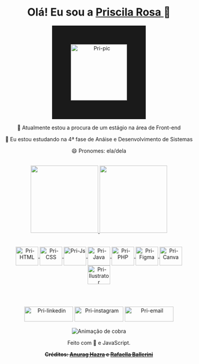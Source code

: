 <div align="center">
  <h1>Olá! Eu sou a <a href="https://www.linkedin.com/in/priscilarosa-front-end/" target="_blank"> Priscila Rosa </a> 🎱</h1>
<img align= "radius"src="https://user-images.githubusercontent.com/65368658/152503239-7bfacfe8-9ea7-47fb-8355-817bcf7e4a5b.jpeg" alt="Pri-pic" height="150" width="150" border="50" /></a>
  
  <p></p>

<p>🔭 Atualmente estou a procura de um estágio na área de Front-end</p>
<p>🌱 Eu estou estudando na 4ª fase de Anáise e Desenvolvimento de Sistemas</p>
  <p>😄 Pronomes: ela/dela</p>
    </div>
<br>
<div align="center">
  <a href="https://github.com/prirosa">
  <img height="180em" src="https://github-readme-stats.vercel.app/api?username=prirosa&show_icons=true&theme=tokyonight&include_all_commits=true&count_private=true"/>
  <img height="180em" src="https://github-readme-stats.vercel.app/api/top-langs/?username=prirosa&layout=compact&langs_count=7&theme=tokyonight"/>
</div><br>
  
  <div style="display: inline_block" align="center"><br>
  <img align="center" alt="Pri-HTML" height="50" width="60" src="https://cdn.jsdelivr.net/gh/devicons/devicon/icons/html5/html5-plain-wordmark.svg" />
  <img align="center" alt="Pri-CSS" height="50" width="60" src="https://cdn.jsdelivr.net/gh/devicons/devicon/icons/css3/css3-plain-wordmark.svg" />
  <img align="center" alt="Pri-Js" height="50" width="60" src="https://cdn.jsdelivr.net/gh/devicons/devicon/icons/javascript/javascript-original.svg" />
  <img align="center" alt="Pri-Java" height="50" width="60" src="https://cdn.jsdelivr.net/gh/devicons/devicon/icons/java/java-plain-wordmark.svg" />
  <img align="center" alt="Pri-PHP" height="50" width="60" src="https://cdn.jsdelivr.net/gh/devicons/devicon/icons/php/php-plain.svg" />
  <img align="center" alt="Pri-Figma" height="50" width="60" src="https://cdn.jsdelivr.net/gh/devicons/devicon/icons/figma/figma-original.svg" />
  <img align="center" alt="Pri-Canva" height="50" width="60" src="https://cdn.jsdelivr.net/gh/devicons/devicon/icons/canva/canva-original.svg" />
  <img align="center" alt="Pri-Ilustrator" height="50" width="60" src="https://cdn.jsdelivr.net/gh/devicons/devicon/icons/illustrator/illustrator-line.svg" />
  
  ##
  
 <div align="center"><br>
   
 <a href="https://www.linkedin.com/in/priscilarosa-front-end/" target="_blank"><img src="https://img.shields.io/badge/LinkedIn-0077B5?style=for-the-badge&logo=linkedin&logoColor=white" target="_blank" alt="Pri-linkedin" height="40" width="130" ></a>
 <a href="https://www.instagram.com/aprioficial/" target="_blank"><img src="https://img.shields.io/badge/Instagram-E4405F?style=for-the-badge&logo=instagram&logoColor=white" target="_blank" alt="Pri-instagram"  height="40" width="130" ></a>
   <a href = "mailto:apriscilasrosa@gmail.com"><img src="https://img.shields.io/badge/-Gmail-%23333?style=for-the-badge&logo=gmail&logoColor=white " target="_blank" alt="Pri-email"  height="40" width="130" ></a>
  </div>
    
 <div align="center">
  
  ![Animação de cobra](https://github.com/prirosa/prirosa/blob/output/github-contribution-grid-snake.svg)
  
</div>
    
<div align="center">
  <p>Feito com 💖 e JavaScript.</p>
  <p><del><b>Créditos: <a href="https://github.com/anuraghazra/github-readme-stats">Anurag Hazra</a> e <a href="https://github.com/rafaballerini">Rafaella Ballerini</del></a></b></p>
</div>
